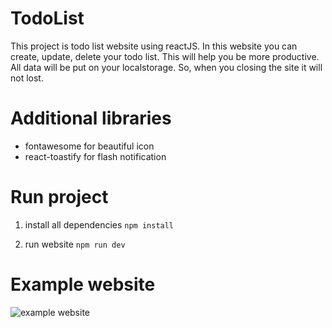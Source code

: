 # TodoList

This project is todo list website using reactJS. In this website you can create, update, delete your todo list. This will help you be more productive. All data will be put on your localstorage. So, when you closing the site it will not lost.

# Additional libraries
* fontawesome for beautiful icon
* react-toastify for flash notification 
# Run project

1. install all dependencies
```npm install```

2. run website
```npm run dev```

# Example website
![example website](public/exampleUI.png)

